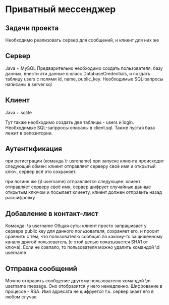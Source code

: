 Приватный мессенджер
====================

Задачи проекта
--------------

Необходимо реализовать сервер для сообщений, и клиент для них же

Сервер
------
Java + MySQL
Предварительно необходимо создать пользователя, базу данных, внести эти данные в класс DatabaseCredentials, и
создать таблицу users с полями id, name, public_key. Необходимые SQL-запросы написаны в server.sql

Клиент
------
Java +  sqlite

Тут также необходимо создать две таблицы - users и login. Необходимые SQL-запрросы описаны в client.sql.
Также пустая база лежит в репозитории.

Аутентификация
--------------

при регистрации (команда \r usrename) при запуске клиента происходит следующий обмен: клиент отправляет серверу своё имя и открытый ключ, сервер всё это сохраняет.

при логине же (\l username) отправляется следующее: клиент отправляет серверу своё имя, сервер шифрует случайные данные открытым ключом и посылает клиенту, клиент должен отправить назад расшифровку

Добавление в контакт-лист
-------------------------
Команда: \a username
Общая суть: клиент просто запрашивает у сервера public key для данного пользователя, сохраняет его, и просит сравнить с тем, что пользователю сообщил по какому-то защищённому каналу другой пользователь (с этой целью показывается SHA1 от ключа). Если не совпало, то пользователя можно удалить командой \d username

Отправка сообщений
-------------------
Можно отправить сообщение другому пользователю командой \m username message. Оно отобразится у него немедленно. Шифрование в процессе - RSA. Имя адресата не шифруется т.к. сервер знает его в любом случае

